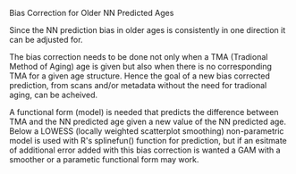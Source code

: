 Bias Correction for Older NN Predicted Ages

Since the NN prediction bias in older ages is consistently in one direction it can be adjusted for.

The bias correction needs to be done not only when a TMA (Tradional Method of Aging) age is given but also when there is no corresponding TMA for a given age structure. Hence the goal of a new bias corrected prediction, from scans and/or metadata without the need for tradional aging, can be acheived. 

A functional form (model) is needed that predicts the difference between TMA and the NN predicted age given a new value of the NN predicted age. Below a LOWESS (locally weighted scatterplot smoothing) non-parametric model is used with R's splinefun() function for prediction, but if an esitmate of additional error added with this bias correction is wanted a GAM with a smoother or a parametic functional form may work.
